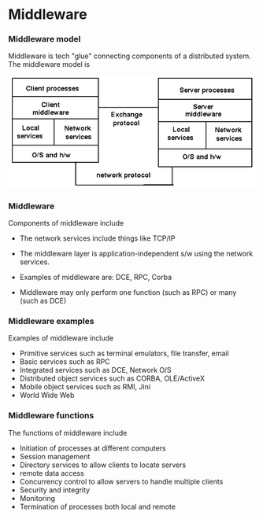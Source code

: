 # Middleware 

### Middleware model

Middleware is tech "glue" connecting components of a distributed system. The middleware model is 

![middleware](../assets/middleware.gif)

### Middleware

Components of middleware include

* The network services include things like TCP/IP

* The middleware layer is application-independent s/w using the network services. 

* Examples of middleware are: DCE, RPC, Corba

* Middleware may only perform one function (such as RPC) or many (such as DCE) 

### Middleware examples

Examples of middleware include

* Primitive services such as terminal emulators, file transfer, email
* Basic services such as RPC
* Integrated services such as DCE, Network O/S
* Distributed object services such as CORBA, OLE/ActiveX
* Mobile object services such as RMI, Jini
* World Wide Web 


### Middleware functions

The functions of middleware include

* Initiation of processes at different computers
* Session management
* Directory services to allow clients to locate servers
* remote data access
* Concurrency control to allow servers to handle multiple clients
* Security and integrity
* Monitoring
* Termination of processes both local and remote 